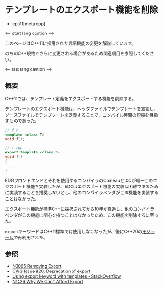# テンプレートのエクスポート機能を削除
* cpp11[meta cpp]

<-- start lang caution -->

このページはC++11に採用された言語機能の変更を解説しています。

のちのC++規格でさらに変更される場合があるため関連項目を参照してください。

<-- last lang caution -->

## 概要
C++11では、テンプレート定義をエクスポートする機能を削除する。

テンプレートのエクスポート機能は、ヘッダファイルでテンプレートを宣言し、ソースファイルでテンプレートを定義することで、コンパイル時間の短縮を目指すものであった。

```cpp
// f.h
template <class T>
void f();
```

```cpp
// f.cpp
export template <class T>
void f()
{
  ...
}
```

EDGフロントエンドとそれを使用するコンパイラのComeauとICCが唯一このエクスポート機能を実装したが、EDGはエクスポート機能の実装は困難であるために実装することを推奨しないとし、他のコンパイラベンダがこの機能を実装することはなかった。

エクスポート機能が標準C++に採択されてから10年が経過し、他のコンパイラベンダがこの機能に関心を持つことはなかったため、この機能を削除するに至った。

`export`キーワードはC++11標準では使用しなくなったが、後にC++20の[モジュール](/lang/cpp20/modules.md)で再利用された。


## 参照
- [N3065 Removing Export](http://www.open-std.org/jtc1/sc22/wg21/docs/papers/2010/n3065.html)
- [CWG Issue 820. Deprecation of export](https://wg21.cmeerw.net/cwg/issue820)
- [Using export keyword with templates - StackOverflow](http://stackoverflow.com/questions/5416872/using-export-keyword-with-templates)
- [N1426 Why We Can't Afford Export](http://www.open-std.org/jtc1/sc22/wg21/docs/papers/2003/n1426.pdf)
